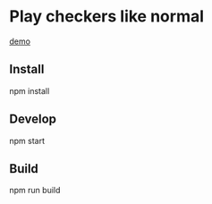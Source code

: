 # Play checkers like normal
[demo](https://jaredstevenson.github.io/checkers/)
## Install

  npm install

## Develop

  npm start

## Build

  npm run build
